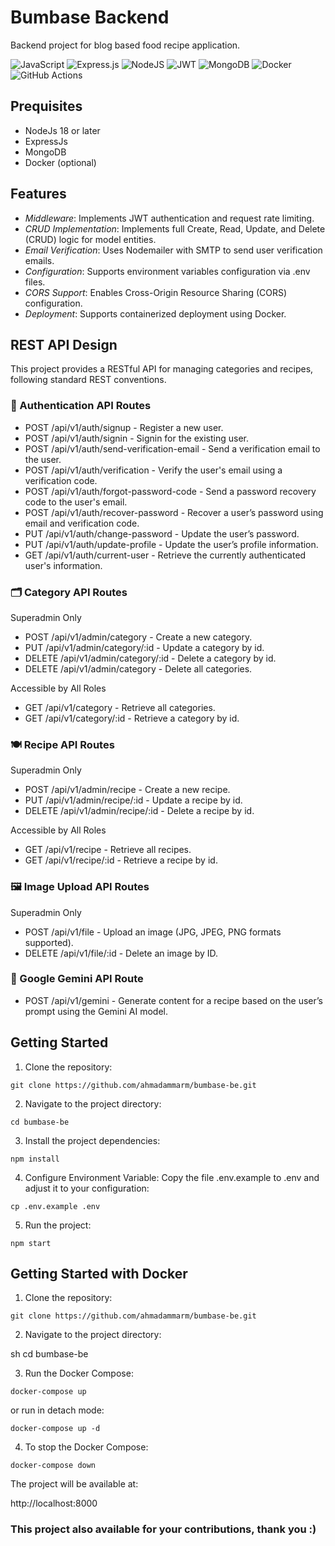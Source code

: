 # Bumbase Backend

Backend project for blog based food recipe application.

![JavaScript](https://img.shields.io/badge/javascript-%23323330.svg?style=for-the-badge&logo=javascript&logoColor=%23F7DF1E) ![Express.js](https://img.shields.io/badge/express.js-%23404d59.svg?style=for-the-badge&logo=express&logoColor=%2361DAFB) ![NodeJS](https://img.shields.io/badge/node.js-6DA55F?style=for-the-badge&logo=node.js&logoColor=white) ![JWT](https://img.shields.io/badge/JWT-black?style=for-the-badge&logo=JSON%20web%20tokens) ![MongoDB](https://img.shields.io/badge/MongoDB-%234ea94b.svg?style=for-the-badge&logo=mongodb&logoColor=white) ![Docker](https://img.shields.io/badge/docker-%230db7ed.svg?style=for-the-badge&logo=docker&logoColor=white) ![GitHub Actions](https://img.shields.io/badge/github%20actions-%232671E5.svg?style=for-the-badge&logo=githubactions&logoColor=white)


## Prequisites

- NodeJs 18 or later
- ExpressJs
- MongoDB
- Docker (optional)


## Features

- *Middleware*: Implements JWT authentication and request rate limiting.
- *CRUD Implementation*: Implements full Create, Read, Update, and Delete (CRUD) logic for model entities.
- *Email Verification*: Uses Nodemailer with SMTP to send user verification emails.
- *Configuration*: Supports environment variables configuration via .env files.
- *CORS Support*: Enables Cross-Origin Resource Sharing (CORS) configuration.
- *Deployment*: Supports containerized deployment using Docker.

## REST API Design

This project provides a RESTful API for managing categories and recipes, following standard REST conventions.

### 🔐 Authentication API Routes

- POST /api/v1/auth/signup - Register a new user.
- POST /api/v1/auth/signin - Signin for the existing user.
- POST /api/v1/auth/send-verification-email - Send a verification email to the user.
- POST /api/v1/auth/verification - Verify the user's email using a verification code.
- POST /api/v1/auth/forgot-password-code - Send a password recovery code to the user's email.
- POST /api/v1/auth/recover-password - Recover a user’s password using email and verification code.
- PUT /api/v1/auth/change-password - Update the user’s password.
- PUT /api/v1/auth/update-profile - Update the user’s profile information.
- GET /api/v1/auth/current-user - Retrieve the currently authenticated user's information.


### 🗂 Category API Routes

Superadmin Only
- POST /api/v1/admin/category - Create a new category.
- PUT /api/v1/admin/category/:id - Update a category by id.
- DELETE /api/v1/admin/category/:id - Delete a category by id.
- DELETE /api/v1/admin/category - Delete all categories.

Accessible by All Roles
- GET /api/v1/category - Retrieve all categories.
- GET /api/v1/category/:id - Retrieve a category by id.


### 🍽 Recipe API Routes

Superadmin Only
- POST /api/v1/admin/recipe - Create a new recipe.
- PUT /api/v1/admin/recipe/:id - Update a recipe by id.
- DELETE /api/v1/admin/recipe/:id - Delete a recipe by id.

Accessible by All Roles
- GET /api/v1/recipe - Retrieve all recipes.
- GET /api/v1/recipe/:id - Retrieve a recipe by id.

### 🖼 Image Upload API Routes

Superadmin Only
- POST /api/v1/file - Upload an image (JPG, JPEG, PNG formats supported).
- DELETE /api/v1/file/:id - Delete an image by ID.

### 🤖 Google Gemini API Route
- POST /api/v1/gemini - Generate content for a recipe based on the user’s prompt using the Gemini AI model.

## Getting Started

1. Clone the repository:

```
git clone https://github.com/ahmadammarm/bumbase-be.git
```

2. Navigate to the project directory:

```
cd bumbase-be
```

3. Install the project dependencies:

```
npm install
```


4. Configure Environment Variable: Copy the file .env.example to .env and adjust it to your configuration:

```
cp .env.example .env
```


5. Run the project:

```
npm start
```


## Getting Started with Docker

1. Clone the repository:
```
git clone https://github.com/ahmadammarm/bumbase-be.git
```

2. Navigate to the project directory:

sh
cd bumbase-be


3. Run the Docker Compose:

```
docker-compose up
```

or run in detach mode:
```
docker-compose up -d
```

4. To stop the Docker Compose:
```
docker-compose down
```

The project will be available at:

http://localhost:8000

### This project also available for your contributions, thank you :)


